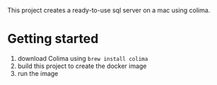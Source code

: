 This project creates a ready-to-use sql server on a mac using colima.

# Getting started

1. download Colima using `brew install colima`
2. build this project to create the docker image
3. run the image
